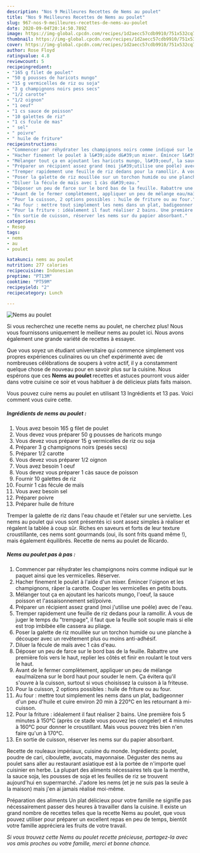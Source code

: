 ```yaml
---
description: "Nos 9 Meilleures Recettes de Nems au poulet"
title: "Nos 9 Meilleures Recettes de Nems au poulet"
slug: 967-nos-9-meilleures-recettes-de-nems-au-poulet
date: 2020-09-04T20:14:50.789Z
image: https://img-global.cpcdn.com/recipes/1d2aecc57cdb9910/751x532cq70/nems-au-poulet-photo-principale-de-la-recette.jpg
thumbnail: https://img-global.cpcdn.com/recipes/1d2aecc57cdb9910/751x532cq70/nems-au-poulet-photo-principale-de-la-recette.jpg
cover: https://img-global.cpcdn.com/recipes/1d2aecc57cdb9910/751x532cq70/nems-au-poulet-photo-principale-de-la-recette.jpg
author: Rose Floyd
ratingvalue: 4.8
reviewcount: 5
recipeingredient:
- "165 g filet de poulet"
- "50 g pousses de haricots mungo"
- "15 g vermicelles de riz ou soja"
- "3 g champignons noirs pess secs"
- "1/2 carotte"
- "1/2 oignon"
- "1 oeuf"
- "1 cs sauce de poisson"
- "10 galettes de riz"
- "1 cs fcule de mas"
- " sel"
- " poivre"
- " huile de friture"
recipeinstructions:
- "Commencer par réhydrater les champignons noirs comme indiqué sur le paquet ainsi que les vermicelles. Réserver."
- "Hacher finement le poulet à l&#39;aide d&#39;un mixer. Émincer l&#39;oignon et les champignons, râper la carotte. Couper les vermicelles en petits bouts."
- "Mélanger tout ça en ajoutant les haricots mungo, l&#39;oeuf, la sauce poisson et l&#39;assaisonnement sel/poivre."
- "Préparer un récipient assez grand (moi j&#39;utilise une poêle) avec de l&#39;eau."
- "Tremper rapidement une feuille de riz dedans pour la ramollir. À vous de juger le temps du &#34;trempage&#34;, il faut que la feuille soit souple mais si elle est trop imbibée elle cassera au pliage."
- "Poser la galette de riz mouillée sur un torchon humide ou une planche à découper avec un revêtement plus ou moins anti-adhésif."
- "Diluer la fécule de maïs avec 1 càs d&#39;eau."
- "Déposer un peu de farce sur le bord bas de la feuille. Rabattre une première fois vers le haut, replier les côtés et finir en roulant le tout vers le haut."
- "Avant de le fermer complètement, appliquer un peu de mélange eau/maïzena sur le bord haut pour souder le nem. Ça évitera qu&#39;il s&#39;ouvre à la cuisson, surtout si vous choisissez la cuisson à la friteuse."
- "Pour la cuisson, 2 options possibles : huile de friture ou au four."
- "Au four : mettre tout simplement les nems dans un plat, badigeonner d&#39;un peu d&#39;huile et cuire environ 20 min à 220°C en les retournant à mi-cuisson."
- "Pour la friture : idéalement il faut réaliser 2 bains. Une première fois 5 minutes à 150°C (après ce stade vous pouvez les congeler) et 4 minutes à 160°C pour donner le croustillant. Mais vous pouvez très bien n&#39;en faire qu&#39;un à 170°C."
- "En sortie de cuisson, réserver les nems sur du papier absorbant."
categories:
- Resep
tags:
- nems
- au
- poulet

katakunci: nems au poulet 
nutrition: 277 calories
recipecuisine: Indonesian
preptime: "PT13M"
cooktime: "PT59M"
recipeyield: "2"
recipecategory: Lunch

---
```



![Nems au poulet](https://img-global.cpcdn.com/recipes/1d2aecc57cdb9910/751x532cq70/nems-au-poulet-photo-principale-de-la-recette.jpg)

Si vous recherchez une recette nems au poulet, ne cherchez plus! Nous vous fournissons uniquement le meilleur nems au poulet ici. Nous avons également une grande variété de recettes à essayer.

Que vous soyez un étudiant universitaire qui commence simplement vos propres expériences culinaires ou un chef expérimenté avec de nombreuses célébrations de soupers à votre actif, il y a constamment quelque chose de nouveau pour en savoir plus sur la cuisine. Nous espérons que ces <strong> Nems au poulet </strong> recettes et astuces pourront vous aider dans votre cuisine ce soir et vous habituer à de délicieux plats faits maison.

<!--inarticleads1-->

Vous pouvez cuire nems au poulet en utilisant 13 Ingrédients et 13 pas. Voici comment vous cuire cette.

##### Ingrédients de nems au poulet :

1. Vous avez besoin 165 g filet de poulet
1. Vous devez vous préparer 50 g pousses de haricots mungo
1. Vous devez vous préparer 15 g vermicelles de riz ou soja
1. Préparer 3 g champignons noirs (pesés secs)
1. Préparer 1/2 carotte
1. Vous devez vous préparer 1/2 oignon
1. Vous avez besoin 1 oeuf
1. Vous devez vous préparer 1 càs sauce de poisson
1. Fournir 10 galettes de riz
1. Fournir 1 càs fécule de maïs
1. Vous avez besoin  sel
1. Préparer  poivre
1. Préparer  huile de friture


Tremper la galette de riz dans l&#39;eau chaude et l&#39;étaler sur une serviette. Les nems au poulet qui vous sont présentés ici sont assez simples à réaliser et régalent la tablée à coup sûr. Riches en saveurs et forts de leur texture croustillante, ces nems sont gourmands (oui, ils sont frits quand même !), mais également équilibrés. Recette de nems au poulet de Ricardo. 

<!--inarticleads2-->

##### Nems au poulet pas à pas :

1. Commencer par réhydrater les champignons noirs comme indiqué sur le paquet ainsi que les vermicelles. Réserver.
1. Hacher finement le poulet à l&#39;aide d&#39;un mixer. Émincer l&#39;oignon et les champignons, râper la carotte. Couper les vermicelles en petits bouts.
1. Mélanger tout ça en ajoutant les haricots mungo, l&#39;oeuf, la sauce poisson et l&#39;assaisonnement sel/poivre.
1. Préparer un récipient assez grand (moi j&#39;utilise une poêle) avec de l&#39;eau.
1. Tremper rapidement une feuille de riz dedans pour la ramollir. À vous de juger le temps du &#34;trempage&#34;, il faut que la feuille soit souple mais si elle est trop imbibée elle cassera au pliage.
1. Poser la galette de riz mouillée sur un torchon humide ou une planche à découper avec un revêtement plus ou moins anti-adhésif.
1. Diluer la fécule de maïs avec 1 càs d&#39;eau.
1. Déposer un peu de farce sur le bord bas de la feuille. Rabattre une première fois vers le haut, replier les côtés et finir en roulant le tout vers le haut.
1. Avant de le fermer complètement, appliquer un peu de mélange eau/maïzena sur le bord haut pour souder le nem. Ça évitera qu&#39;il s&#39;ouvre à la cuisson, surtout si vous choisissez la cuisson à la friteuse.
1. Pour la cuisson, 2 options possibles : huile de friture ou au four.
1. Au four : mettre tout simplement les nems dans un plat, badigeonner d&#39;un peu d&#39;huile et cuire environ 20 min à 220°C en les retournant à mi-cuisson.
1. Pour la friture : idéalement il faut réaliser 2 bains. Une première fois 5 minutes à 150°C (après ce stade vous pouvez les congeler) et 4 minutes à 160°C pour donner le croustillant. Mais vous pouvez très bien n&#39;en faire qu&#39;un à 170°C.
1. En sortie de cuisson, réserver les nems sur du papier absorbant.


Recette de rouleaux impériaux, cuisine du monde. Ingrédients: poulet, poudre de cari, ciboulette, avocats, mayonnaise. Déguster des nems au poulet sans aller au restaurant asiatique est à la portée de n&#39;importe quel cuisinier en herbe. La plupart des aliments nécessaires tels que la menthe, la sauce soja, les pousses de soja et les feuilles de riz se trouvent aujourd&#39;hui en supermarché. J&#39;adore les nems (et je ne suis pas la seule à la maison) mais j&#39;en ai jamais réalisé moi-même. 

<!--inarticleads1-->

<p>
Préparation des aliments Un plat délicieux pour votre famille ne signifie pas nécessairement passer des heures à travailler dans la cuisine. Il existe un grand nombre de recettes telles que la recette Nems au poulet, que vous pouvez utiliser pour préparer un excellent repas en peu de temps, bientôt votre famille appréciera les fruits de votre travail.
</p>

<p>
<i>Si vous trouvez cette Nems au poulet recette précieuse, partagez-la avec vos amis proches ou votre famille, merci et bonne chance.</i>
</p>
